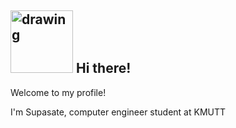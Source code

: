 ## <img src="https://www.subpng.com/png-nlgimr" alt="drawing" width="100"/> Hi there! 

Welcome to my profile!
<p>
I'm Supasate, computer engineer student at KMUTT
